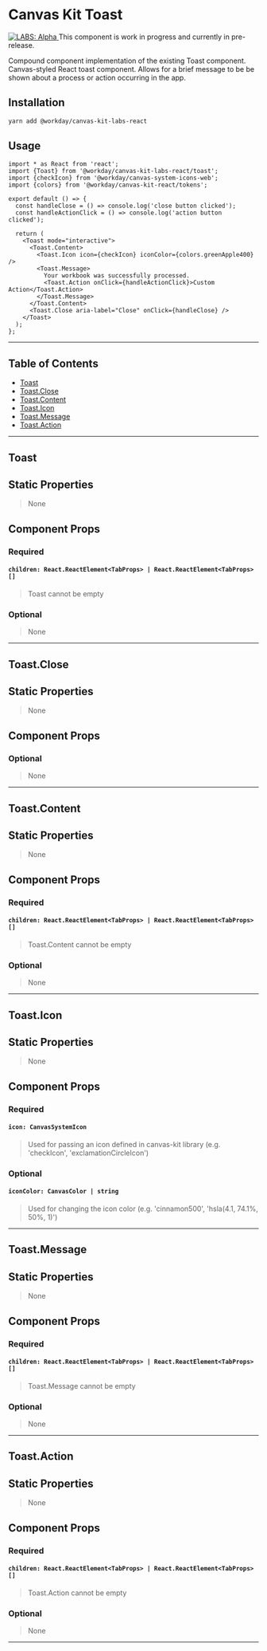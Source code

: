 # Canvas Kit Toast

<a href="https://github.com/Workday/canvas-kit/tree/master/modules/labs-react/README.md">
  <img src="https://img.shields.io/badge/LABS-alpha-orange" alt="LABS: Alpha" />
</a>  This component is work in progress and currently in pre-release.

Compound component implementation of the existing Toast component. Canvas-styled React toast component. Allows for a brief message to be be shown about a process or
action occurring in the app.

## Installation

```sh
yarn add @workday/canvas-kit-labs-react
```

## Usage

```tsx
import * as React from 'react';
import {Toast} from '@workday/canvas-kit-labs-react/toast';
import {checkIcon} from '@workday/canvas-system-icons-web';
import {colors} from '@workday/canvas-kit-react/tokens';

export default () => {
  const handleClose = () => console.log('close button clicked');
  const handleActionClick = () => console.log('action button clicked');
  
  return (
    <Toast mode="interactive">
      <Toast.Content>
        <Toast.Icon icon={checkIcon} iconColor={colors.greenApple400} />
        <Toast.Message>
          Your workbook was successfully processed.
          <Toast.Action onClick={handleActionClick}>Custom Action</Toast.Action>
        </Toast.Message>
      </Toast.Content>
      <Toast.Close aria-label="Close" onClick={handleClose} />
    </Toast>
  );
};
```

---

## Table of Contents

- [Toast](#toast)
- [Toast.Close](#toastclose)
- [Toast.Content](#toastcontent)
- [Toast.Icon](#toasticon)
- [Toast.Message](#toastmessage)
- [Toast.Action](#toastaction)

---

## Toast

## Static Properties

> None

## Component Props

### Required

#### `children: React.ReactElement<TabProps> | React.ReactElement<TabProps>[]`

> Toast cannot be empty

### Optional

> None

---

## Toast.Close

## Static Properties

> None

## Component Props

### Optional

> None

---

## Toast.Content

## Static Properties

> None

## Component Props

### Required

#### `children: React.ReactElement<TabProps> | React.ReactElement<TabProps>[]`

> Toast.Content cannot be empty

### Optional

> None

---

## Toast.Icon

## Static Properties

> None

## Component Props

### Required

#### `icon: CanvasSystemIcon`

> Used for passing an icon defined in canvas-kit library
> (e.g. 'checkIcon', 'exclamationCircleIcon')

### Optional

#### `iconColor: CanvasColor | string`

> Used for changing the icon color
> (e.g. 'cinnamon500', 'hsla(4.1, 74.1%, 50%, 1)')

---

## Toast.Message

## Static Properties

> None

## Component Props

### Required

#### `children: React.ReactElement<TabProps> | React.ReactElement<TabProps>[]`

> Toast.Message cannot be empty

### Optional

> None

---

## Toast.Action

## Static Properties

> None

## Component Props

### Required

#### `children: React.ReactElement<TabProps> | React.ReactElement<TabProps>[]`

> Toast.Action cannot be empty

### Optional

> None

---

